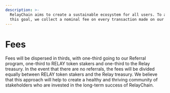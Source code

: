 ```yaml
---
description: >-
  RelayChain aims to create a sustainable ecosystem for all users. To achieve
  this goal, we collect a nominal fee on every transaction made on our platform.
---
```


# Fees

Fees will be dispersed in thirds, with one-third going to our Referral program, one-third to RELAY token stakers and one-third to the Relay treasury. In the event that there are no referrals, the fees will be divided equally between RELAY token stakers and the Relay treasury. We believe that this approach will help to create a healthy and thriving community of stakeholders who are invested in the long-term success of RelayChain.
